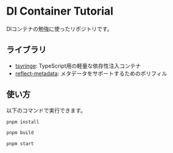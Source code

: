 # DI Container Tutorial

DIコンテナの勉強に使ったリポジトリです。

## ライブラリ

- [tsyringe](https://github.com/microsoft/tsyringe): TypeScript用の軽量な依存性注入コンテナ
- [reflect-metadata](https://github.com/microsoft/reflect-metadata): メタデータをサポートするためのポリフィル

## 使い方

以下のコマンドで実行できます。
```bash
pnpm install

pnpm build

pnpm start
```
